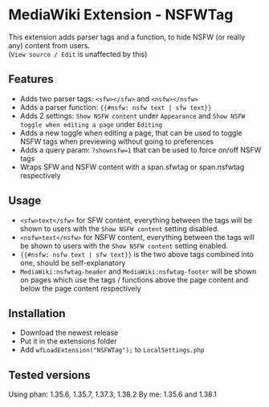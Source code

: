 # MediaWiki Extension - NSFWTag
This extension adds parser tags and a function, to hide NSFW (or really any) content from users.<br/>
(`View source / Edit` is unaffected by this)
## Features
- Adds two parser tags: `<sfw></sfw>` and `<nsfw></nsfw>`
- Adds a parser function: `{{#nsfw: nsfw text | sfw text}}`
- Adds 2 settings: `Show NSFW content` under `Appearance` and `Show NSFW toggle when editing a page` under `Editing`
- Adds a new toggle when editing a page, that can be used to toggle NSFW tags when previewing without going to preferences
- Adds a query param: `?shownsfw=1` that can be used to force on/off NSFW tags 
- Wraps SFW and NSFW content with a span.sfwtag or span.nsfwtag respectively
## Usage
- `<sfw>text</sfw>` for SFW content, everything between the tags will be shown to users with the `Show NSFW content` setting disabled.
- `<nsfw>text</nsfw>` for NSFW content, everything between the tags will be shown to users with the `Show NSFW content` setting enabled.
- `{{#nsfw: nsfw text | sfw text}}` is the two above tags combined into one, should be self-explanatory
- `MediaWiki:nsfwtag-header` and `MediaWiki:nsfwtag-footer` will be shown on pages which use the tags / functions above the page content and below the page content respectively
## Installation
- Download the newest release
- Put it in the extensions folder
- Add `wfLoadExtension("NSFWTag");` to `LocalSettings.php`
## Tested versions
Using phan: 1.35.6, 1.35.7, 1.37.3, 1.38.2
By me: 1.35.6 and 1.38.1